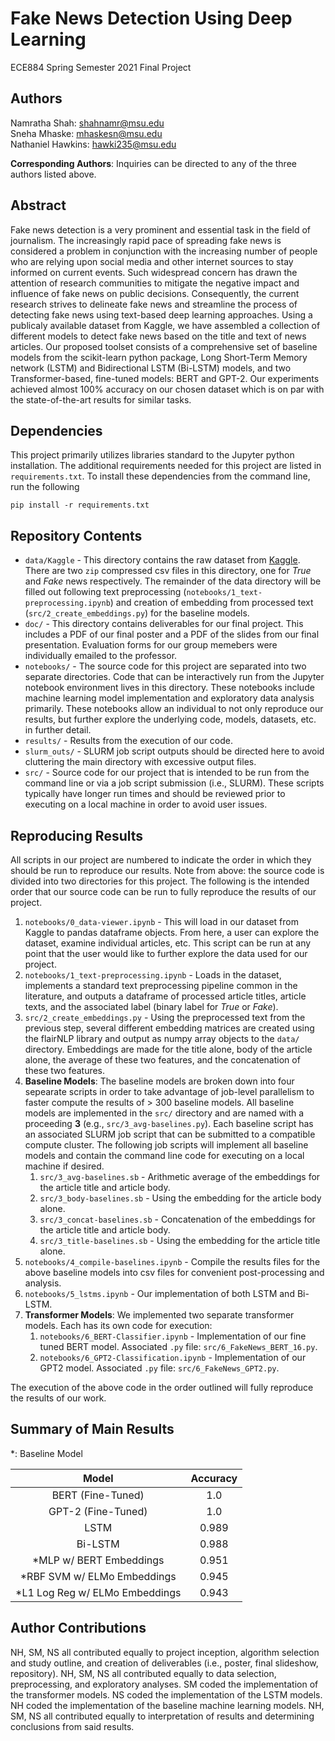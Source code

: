 # Fake News Detection Using Deep Learning   

ECE884 Spring Semester 2021 Final Project

## Authors

Namratha Shah: shahnamr@msu.edu    
Sneha Mhaske: mhaskesn@msu.edu    
Nathaniel Hawkins: hawki235@msu.edu  

**Corresponding Authors**: Inquiries can be directed to any of the three authors listed above.

## Abstract 

Fake news detection is a very prominent and essential task in the field of journalism. The increasingly rapid pace of spreading fake news is considered a problem in conjunction with the increasing number of people who are relying upon social media and other internet sources to stay informed on current events. Such widespread concern has drawn the attention of research communities to mitigate the negative impact and influence of fake news on public decisions. Consequently, the current research strives to delineate fake news and streamline the process of detecting fake news using text-based deep learning approaches. Using a publicaly available dataset from Kaggle, we have assembled a collection of different models to detect fake news based on the title and text of news articles. Our proposed toolset consists of a comprehensive set of baseline models from the scikit-learn python package, Long Short-Term Memory network (LSTM) and Bidirectional LSTM (Bi-LSTM) models, and two Transformer-based, fine-tuned models: BERT and GPT-2. Our experiments achieved almost 100% accuracy on our chosen dataset which is on par with the state-of-the-art results for similar tasks.

## Dependencies

This project primarily utilizes libraries standard to the Jupyter python installation. The additional requirements needed for this project are listed in `requirements.txt`. To install these dependencies from the command line, run the following

`pip install -r requirements.txt`

## Repository Contents  

* `data/Kaggle` - This directory contains the raw dataset from [Kaggle](https://www.kaggle.com/clmentbisaillon/fake-and-real-news-dataset). There are two `zip` compressed csv files in this directory, one for _True_ and _Fake_ news respectively. The remainder of the data directory will be filled out following text preprocessing (`notebooks/1_text-preprocessing.ipynb`) and creation of embedding from processed text (`src/2_create_embeddings.py`) for the baseline models.    
* `doc/` - This directory contains deliverables for our final project. This includes a PDF of our final poster and a PDF of the slides from our final presentation. Evaluation forms for our group memebers were individually emailed to the professor.   
* `notebooks/` - The source code for this project are separated into two separate directories. Code that can be interactively run from the Jupyter notebook environment lives in this directory. These notebooks include machine learning model implementation and exploratory data analysis primarily. These notebooks allow an individual to not only reproduce our results, but further explore the underlying code, models, datasets, etc. in further detail.   
* `results/` - Results from the execution of our code.
* `slurm_outs/` - SLURM job script outputs should be directed here to avoid cluttering the main directory with excessive output files.   
* `src/` - Source code for our project that is intended to be run from the command line or via a job script submission (i.e., SLURM). These scripts typically have longer run times and should be reviewed prior to executing on a local machine in order to avoid user issues.

## Reproducing Results

All scripts in our project are numbered to indicate the order in which they should be run to reproduce our results. Note from above: the source code is divided into two directories for this project. The following is the intended order that our source code can be run to fully reproduce the results of our project.

1. `notebooks/0_data-viewer.ipynb` - This will load in our dataset from Kaggle to pandas dataframe objects. From here, a user can explore the dataset, examine individual articles, etc. This script can be run at any point that the user would like to further explore the data used for our project.
2. `notebooks/1_text-preprocessing.ipynb` - Loads in the dataset, implements a standard text preprocessing pipeline common in the literature, and outputs a dataframe of processed article titles, article texts, and the associated label (binary label for _True_ or _Fake_).
3. `src/2_create_embeddings.py` - Using the preprocessed text from the previous step, several different embedding matrices are created using the flairNLP library and output as numpy array objects to the `data/` directory. Embeddings are made for the title alone, body of the article alone, the average of these two features, and the concatenation of these two features. 
4. **Baseline Models**: The baseline models are broken down into four sepearate scripts in order to take advantage of job-level parallelism to faster compute the results of > 300 baseline models. All baseline models are implemented in the `src/` directory and are named with a proceeding **3** (e.g., `src/3_avg-baselines.py`). Each baseline script has an associated SLURM job script that can be submitted to a compatible compute cluster. The following job scripts will implement all baseline models and contain the command line code for executing on a local machine if desired.
    1. `src/3_avg-baselines.sb` - Arithmetic average of the embeddings for the article title and article body.
    2. `src/3_body-baselines.sb` - Using the embedding for the article body alone.
    3. `src/3_concat-baselines.sb` - Concatenation of the embeddings for the article title and article body.
    4. `src/3_title-baselines.sb` - Using the embedding for the article title alone.
5. `notebooks/4_compile-baselines.ipynb` - Compile the results files for the above baseline models into csv files for convenient post-processing and analysis.
6. `notebooks/5_lstms.ipynb` - Our implementation of both LSTM and Bi-LSTM.
7. **Transformer Models**: We implemented two separate transformer models. Each has its own code for execution:
    1. `notebooks/6_BERT-Classifier.ipynb` - Implementation of our fine tuned BERT model. Associated `.py` file: `src/6_FakeNews_BERT_16.py`.
    2. `notebooks/6_GPT2-Classification.ipynb` - Implementation of our GPT2 model. Associated `.py` file: `src/6_FakeNews_GPT2.py`.


The execution of the above code in the order outlined will fully reproduce the results of our work.


## Summary of Main Results

*: Baseline Model

|              Model             | Accuracy |
|:------------------------------:|:--------:|
|        BERT (Fine-Tuned)       |    1.0   |
|       GPT-2 (Fine-Tuned)       |    1.0   |
|              LSTM              |   0.989  |
|             Bi-LSTM            |   0.988  |
|     *MLP w/ BERT Embeddings    |   0.951  |
|   *RBF SVM w/ ELMo Embeddings  |   0.945  |
| *L1 Log Reg w/ ELMo Embeddings |   0.943  |

## Author Contributions

NH, SM, NS all contributed equally to project inception, algorithm selection and study outline, and creation of deliverables (i.e., poster, final slideshow, repository). NH, SM, NS all contributed equally to data selection, preprocessing, and exploratory analyses. SM coded the implementation of the transformer models. NS coded the implementation of the LSTM models. NH coded the implementation of the baseline machine learning models. NH, SM, NS all contributed equally to interpretation of results and determining conclusions from said results.

